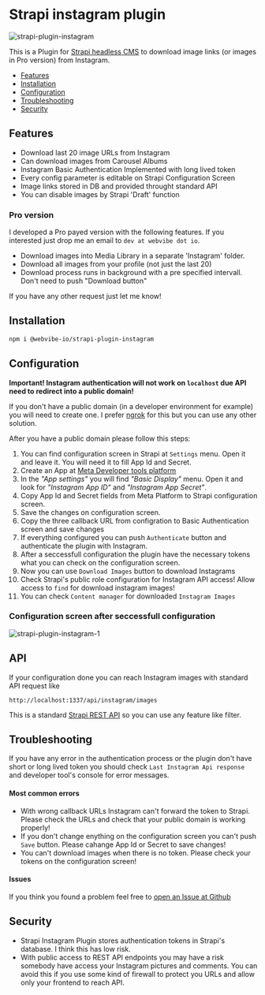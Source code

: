 # Strapi instagram plugin
![strapi-plugin-instagram](https://user-images.githubusercontent.com/531009/208746882-a3e581d9-0970-41ec-93de-bf482261b7ae.png)

This is a Plugin for [Strapi headless CMS](https://strapi.io/) to download image links (or images in Pro version) from Instagram. 

- [Features](#features)
- [Installation](#installation)
- [Configuration](#configuration)
- [Troubleshooting](#troubleshooting)
- [Security](#security)

## Features
- Download last 20 image URLs from Instagram
- Can download images from Carousel Albums
- Instagram Basic Authentication Implemented with long lived token
- Every config parameter is editable on Strapi Configuration Screen
- Image links stored in DB and provided throught standard API
- You can disable images by Strapi 'Draft' function

### Pro version
I developed a Pro payed version with the following features. If you interested just drop me an email to `dev at webvibe dot io`.
- Download images into Media Library in a separate 'Instagram' folder.
- Download all images from your profile (not just the last 20)
- Download process runs in background with a pre specified intervall. Don't need to push "Download button"

If you have any other request just let me know!

## Installation
```bash
npm i @webvibe-io/strapi-plugin-instagram
```

## Configuration
__Important! Instagram authentication will not work on `localhost` due API need to redirect into a public domain!__

If you don't have a public domain (in a developer environment for example) you will need to create one. I prefer [ngrok](https://ngrok.com/) for this but you can use any other solution.


After you have a public domain please follow this steps:
1. You can find configuration screen in Strapi at `Settings` menu. Open it and leave it. You will need it to fill App Id and Secret.
2. Create an App at [Meta Developer tools platform](https://developers.facebook.com/apps/)
3. In the _"App settings"_ you will find _"Basic Display"_ menu. Open it and look for _"Instagram App ID"_ and _"Instagram App Secret"_.
4. Copy App Id and Secret fields from Meta Platform to Strapi configuration screen.
5. Save the changes on configuration screen.
6. Copy the three callback URL from configration to Basic Authentication screen and save changes
7. If everything configured you can push `Authenticate` button and authenticate the plugin with Instagram.
8. After a seccessfull configuration the plugin have the necessary tokens what you can check on the configuration screen.
9. Now you can use `Download Images` button to download Instagrams
10. Check Strapi's public role configuration for Instagram API access! Allow access to `find` for download instagram images!
11. You can check `Content manager` for downloaded `Instagram Images`

### Configuration screen after seccessfull configuration
![strapi-plugin-instagram-1](https://user-images.githubusercontent.com/531009/207862543-eceb8355-e6be-46b2-bef5-79021eba9233.png)

## API
If your configuration done you can reach Instagram images with standard API request like
```
http://localhost:1337/api/instagram/images
```
This is a standard [Strapi REST API](https://docs.strapi.io/developer-docs/latest/developer-resources/database-apis-reference/rest-api.html#endpoints) so you can use any feature like filter.

## Troubleshooting
If you have any error in the authentication process or the plugin don't have short or long lived token you should check `Last Instagram Api response` and developer tool's console for error messages.

#### Most common errors
- With wrong callback URLs Instagram can't forward the token to Strapi. Please check the URLs and check that your public domain is working properly!
- If you don't change enything on the configuration screen you can't push `Save` button. Please cahange App Id or Secret to save changes!
- You can't download images when there is no token. Please check your tokens on the configuration screen!

#### Issues
If you think you found a problem feel free to [open an Issue at Github](https://github.com/webvibe-io/strapi-plugin-instagram/issues)


## Security
- Strapi Instagram Plugin stores authentication tokens in Strapi's database. I think this has low risk.
- With public access to REST API endpoints you may have a risk somebody have access your Instagram pictures and comments. You can avoid this if you use some kind of firewall to protect you URLs and allow only your frontend to reach API.